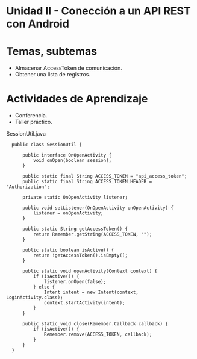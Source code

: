 # Unidad II - Conección a un API REST con Android

# Temas, subtemas

* Almacenar AccessToken de comunicación.
* Obtener una lista de registros.

# Actividades de Aprendizaje

* Conferencia.
* Taller práctico.

SessionUtil.java

      public class SessionUtil {

          public interface OnOpenActivity {
              void onOpen(boolean session);
          }

          public static final String ACCESS_TOKEN = "api_access_token";
          public static final String ACCESS_TOKEN_HEADER = "Authorization";

          private static OnOpenActivity listener;

          public void setListener(OnOpenActivity onOpenActivity) {
              listener = onOpenActivity;
          }

          public static String getAccessToken() {
              return Remember.getString(ACCESS_TOKEN, "");
          }

          public static boolean isActive() {
              return !getAccessToken().isEmpty();
          }

          public static void openActivity(Context context) {
              if (isActive()) {
                  listener.onOpen(false);
              } else {
                  Intent intent = new Intent(context, LoginActivity.class);
                  context.startActivity(intent);
              }
          }

          public static void close(Remember.Callback callback) {
              if (isActive()) {
                  Remember.remove(ACCESS_TOKEN, callback);
              }
          }
      }
